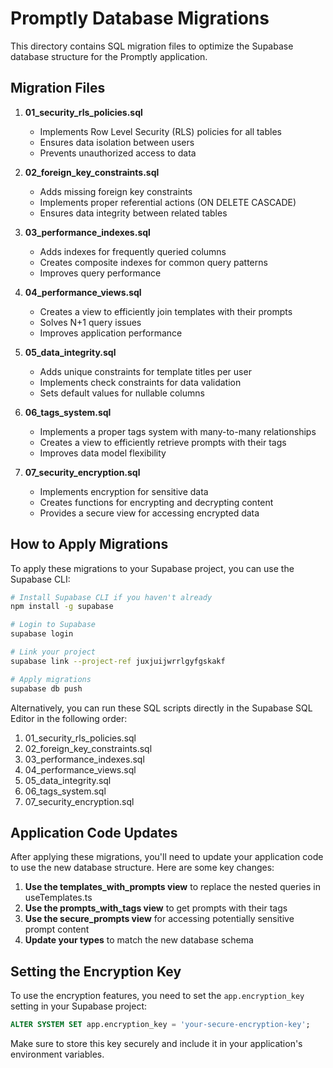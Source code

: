# Promptly Database Migrations

This directory contains SQL migration files to optimize the Supabase database structure for the Promptly application.

## Migration Files

1. **01_security_rls_policies.sql**
   - Implements Row Level Security (RLS) policies for all tables
   - Ensures data isolation between users
   - Prevents unauthorized access to data

2. **02_foreign_key_constraints.sql**
   - Adds missing foreign key constraints
   - Implements proper referential actions (ON DELETE CASCADE)
   - Ensures data integrity between related tables

3. **03_performance_indexes.sql**
   - Adds indexes for frequently queried columns
   - Creates composite indexes for common query patterns
   - Improves query performance

4. **04_performance_views.sql**
   - Creates a view to efficiently join templates with their prompts
   - Solves N+1 query issues
   - Improves application performance

5. **05_data_integrity.sql**
   - Adds unique constraints for template titles per user
   - Implements check constraints for data validation
   - Sets default values for nullable columns

6. **06_tags_system.sql**
   - Implements a proper tags system with many-to-many relationships
   - Creates a view to efficiently retrieve prompts with their tags
   - Improves data model flexibility

7. **07_security_encryption.sql**
   - Implements encryption for sensitive data
   - Creates functions for encrypting and decrypting content
   - Provides a secure view for accessing encrypted data

## How to Apply Migrations

To apply these migrations to your Supabase project, you can use the Supabase CLI:

```bash
# Install Supabase CLI if you haven't already
npm install -g supabase

# Login to Supabase
supabase login

# Link your project
supabase link --project-ref juxjuijwrrlgyfgskakf

# Apply migrations
supabase db push
```

Alternatively, you can run these SQL scripts directly in the Supabase SQL Editor in the following order:

1. 01_security_rls_policies.sql
2. 02_foreign_key_constraints.sql
3. 03_performance_indexes.sql
4. 04_performance_views.sql
5. 05_data_integrity.sql
6. 06_tags_system.sql
7. 07_security_encryption.sql

## Application Code Updates

After applying these migrations, you'll need to update your application code to use the new database structure. Here are some key changes:

1. **Use the templates_with_prompts view** to replace the nested queries in useTemplates.ts
2. **Use the prompts_with_tags view** to get prompts with their tags
3. **Use the secure_prompts view** for accessing potentially sensitive prompt content
4. **Update your types** to match the new database schema

## Setting the Encryption Key

To use the encryption features, you need to set the `app.encryption_key` setting in your Supabase project:

```sql
ALTER SYSTEM SET app.encryption_key = 'your-secure-encryption-key';
```

Make sure to store this key securely and include it in your application's environment variables. 